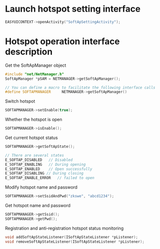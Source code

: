 # Launch hotspot setting interface
```c++
EASYUICONTEXT->openActivity("SoftApSettingActivity");
```
# Hotspot operation interface description
Get the SoftApManager object
```c++
#include "net/NetManager.h"
SoftApManager *pSAM = NETMANAGER->getSoftApManager();

// You can define a macro to facilitate the following interface calls
#define SOFTAPMANAGER     NETMANAGER->getSoftApManager()
```
Switch hotspot
```c++
SOFTAPMANAGER->setEnable(true);
```
Whether the hotspot is open
```c++
SOFTAPMANAGER->isEnable();
```
Get current hotspot status
```c++
SOFTAPMANAGER->getSoftApState();

// There are several states
E_SOFTAP_DISABLED	// Disabled
E_SOFTAP_ENABLING	// During opening
E_SOFTAP_ENABLED	// Open successfully
E_SOFTAP_DISABLING // During closing
E_SOFTAP_ENABLE_ERROR	// failed to open
```
Modify hotspot name and password
```c++
SOFTAPMANAGER->setSsidAndPwd("zkswe", "abcd1234");
```
Get hotspot name and password
```c++
SOFTAPMANAGER->getSsid();
SOFTAPMANAGER->getPwd();
```
Registration and anti-registration hotspot status monitoring
```c++
void addSoftApStateListener(ISoftApStateListener *pListener);
void removeSoftApStateListener(ISoftApStateListener *pListener);
```